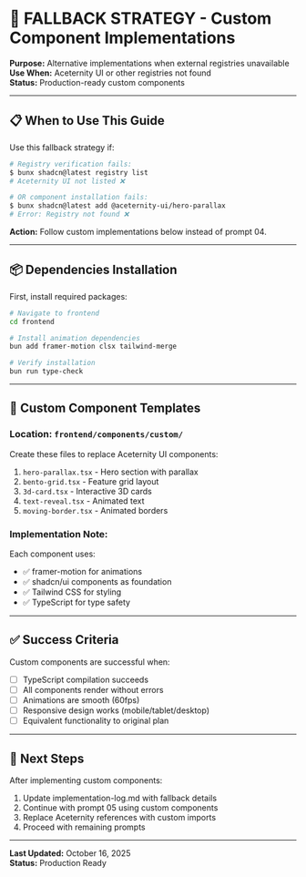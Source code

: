 # 🔧 FALLBACK STRATEGY - Custom Component Implementations

**Purpose:** Alternative implementations when external registries unavailable  
**Use When:** Aceternity UI or other registries not found  
**Status:** Production-ready custom components

---

## 📋 When to Use This Guide

Use this fallback strategy if:

```bash
# Registry verification fails:
$ bunx shadcn@latest registry list
# Aceternity UI not listed ❌

# OR component installation fails:
$ bunx shadcn@latest add @aceternity-ui/hero-parallax
# Error: Registry not found ❌
```

**Action:** Follow custom implementations below instead of prompt 04.

---

## 📦 Dependencies Installation

First, install required packages:

```bash
# Navigate to frontend
cd frontend

# Install animation dependencies
bun add framer-motion clsx tailwind-merge

# Verify installation
bun run type-check
```

---

## 🎨 Custom Component Templates

### **Location:** `frontend/components/custom/`

Create these files to replace Aceternity UI components:

1. `hero-parallax.tsx` - Hero section with parallax
2. `bento-grid.tsx` - Feature grid layout
3. `3d-card.tsx` - Interactive 3D cards
4. `text-reveal.tsx` - Animated text
5. `moving-border.tsx` - Animated borders

### **Implementation Note:**

Each component uses:
- ✅ framer-motion for animations
- ✅ shadcn/ui components as foundation
- ✅ Tailwind CSS for styling
- ✅ TypeScript for type safety

---

## ✅ Success Criteria

Custom components are successful when:

- [ ] TypeScript compilation succeeds
- [ ] All components render without errors
- [ ] Animations are smooth (60fps)
- [ ] Responsive design works (mobile/tablet/desktop)
- [ ] Equivalent functionality to original plan

---

## 🎯 Next Steps

After implementing custom components:

1. Update implementation-log.md with fallback details
2. Continue with prompt 05 using custom components
3. Replace Aceternity references with custom imports
4. Proceed with remaining prompts

---

**Last Updated:** October 16, 2025  
**Status:** Production Ready
